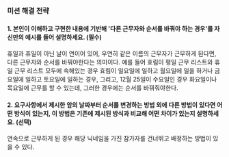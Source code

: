 ### 미션 해결 전략 
#### 1. 본인이 이해하고 구현한 내용에 기반해 '다른 근무자와 순서를 바꿔야 하는 경우'를 자신만의 예시를 들어 설명하세요. (필수)       
휴일과 휴일이 아닌 날이 연이어 있어, 우연히 같은 이름의 근무자가 근무하게 된다면, 다른 근무자와 순서를 바꿔야한다는 의미이다.
예를 들어 효림이 평일 근무 리스트와 휴일 근무 리스트 모두에 속해있는 경우 효림이 일요일에 일하고 월요일에 일을 하거나 금요일에 일하고 토요일에 일하는 경우, 
그리고, 12월 25일이 수요일인 경우 화요일이나 목요일에 근무를 할 수 있는데, 그러한 경우에는 순서를 바꿔줘야한다.

#### 2. 요구사항에서 제시한 앞의 날짜부터 순서를 변경하는 방법 외에 다른 방법이 있다면 어떤 방식이 있는지, 이 방법은 기존에 제시된 방식과 비교해 어떤 차이가 있는지 설명하세요. (선택)
연속으로 근무하게 된 경우 해당 닉네임을 가진 참가자를 건너뛰고 배정하는 방법이 있을 수 있다.